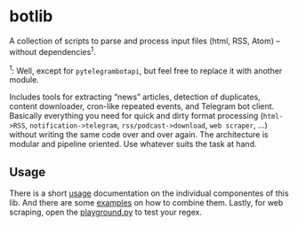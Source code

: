 # botlib

A collection of scripts to parse and process input files (html, RSS, Atom) – without dependencies<sup>1</sup>.

<sup>1</sup>: Well, except for `pytelegrambotapi`, but feel free to replace it with another module.

Includes tools for extracting “news” articles, detection of duplicates, content downloader, cron-like repeated events, and Telegram bot client.
Basically everything you need for quick and dirty format processing (`html->RSS`, `notification->telegram`, `rss/podcast->download`, `web scraper`, ...) without writing the same code over and over again.
The architecture is modular and pipeline oriented.
Use whatever suits the task at hand.


## Usage

There is a short [usage](./botlib/README.md) documentation on the individual componentes of this lib.
And there are some [examples](./examples/) on how to combine them.
Lastly, for web scraping, open the [playground.py](./examples/web-scraper/playground.py) to test your regex.
